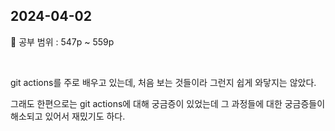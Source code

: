 ## 2024-04-02

📖 공부 범위 : 547p ~ 559p

<br/>

git actions를 주로 배우고 있는데, 처음 보는 것들이라 그런지 쉽게 와닿지는 않았다.

그래도 한편으로는 git actions에 대해 궁금증이 있었는데 그 과정들에 대한 궁금증들이 해소되고 있어서 재밌기도 하다.
